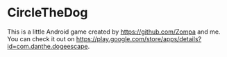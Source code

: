 # CircleTheDog

This is a little Android game created by https://github.com/Zompa and me.
You can check it out on https://play.google.com/store/apps/details?id=com.danthe.dogeescape.
